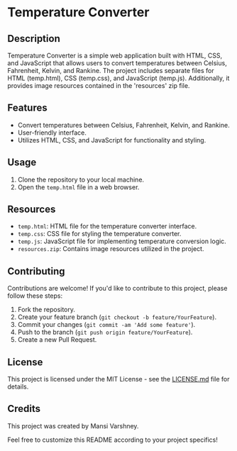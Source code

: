 # Temperature Converter

## Description
Temperature Converter is a simple web application built with HTML, CSS, and JavaScript that allows users to convert temperatures between Celsius, Fahrenheit, Kelvin, and Rankine. The project includes separate files for HTML (temp.html), CSS (temp.css), and JavaScript (temp.js). Additionally, it provides image resources contained in the 'resources' zip file.

## Features
- Convert temperatures between Celsius, Fahrenheit, Kelvin, and Rankine.
- User-friendly interface.
- Utilizes HTML, CSS, and JavaScript for functionality and styling.

## Usage
1. Clone the repository to your local machine.
2. Open the `temp.html` file in a web browser.

## Resources
- `temp.html`: HTML file for the temperature converter interface.
- `temp.css`: CSS file for styling the temperature converter.
- `temp.js`: JavaScript file for implementing temperature conversion logic.
- `resources.zip`: Contains image resources utilized in the project.

## Contributing
Contributions are welcome! If you'd like to contribute to this project, please follow these steps:
1. Fork the repository.
2. Create your feature branch (`git checkout -b feature/YourFeature`).
3. Commit your changes (`git commit -am 'Add some feature'`).
4. Push to the branch (`git push origin feature/YourFeature`).
5. Create a new Pull Request.

## License
This project is licensed under the MIT License - see the [LICENSE.md](LICENSE.md) file for details.

## Credits
This project was created by Mansi Varshney.


Feel free to customize this README according to your project specifics!
